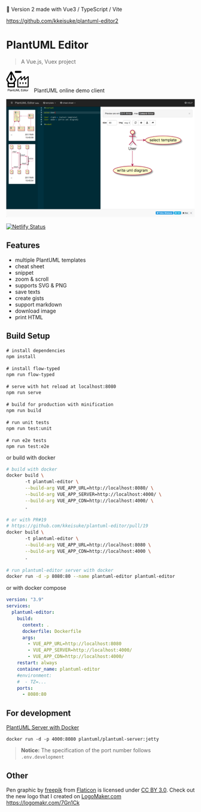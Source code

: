 :rocket: Version 2 made with Vue3 / TypeScript / Vite

https://github.com/kkeisuke/plantuml-editor2

# PlantUML Editor


> A Vue.js, Vuex project

![PlantUML Editor](public/static/favicon-60.png)　PlantUML online demo client

![PlantUML Editor](public/static/capture1_20170809.png)

[![Netlify Status](https://api.netlify.com/api/v1/badges/0e9c5e9a-b38a-483f-887d-18e4927af717/deploy-status)](https://app.netlify.com/sites/plantuml-editor/deploys)

## Features

- multiple PlantUML templates
- cheat sheet
- snippet
- zoom & scroll
- supports SVG & PNG
- save texts
- create gists
- support markdown
- download image
- print HTML

## Build Setup

```
# install dependencies
npm install

# install flow-typed
npm run flow-typed

# serve with hot reload at localhost:8080
npm run serve

# build for production with minification
npm run build

# run unit tests
npm run test:unit

# run e2e tests
npm run test:e2e
```

or build with docker

```bash
# build with docker
docker build \ 
       -t plantuml-editor \
       --build-arg VUE_APP_URL=http://localhost:8080/ \
       --build-arg VUE_APP_SERVER=http://localhost:4000/ \
       --build-arg VUE_APP_CDN=http://localhost:4000/ \
       .

# or with PR#19
# https://github.com/kkeisuke/plantuml-editor/pull/19
docker build \ 
       -t plantuml-editor \
       --build-arg VUE_APP_URL=http://localhost:8080 \
       --build-arg VUE_APP_CDN=http://localhost:4000 \
       .

# run plantuml-editor server with docker
docker run -d -p 8080:80 --name plantuml-editor plantuml-editor
```

or with docker compose

```yaml
version: "3.9"
services:
  plantuml-editor:
    build:
      context: .
      dockerfile: Dockerfile
      args:
        - VUE_APP_URL=http://localhost:8080
        - VUE_APP_SERVER=http://localhost:4000/
        - VUE_APP_CDN=http://localhost:4000/
    restart: always
    container_name: plantuml-editor
    #environment:
    #  - TZ=...
    ports: 
      - 8080:80
```

## For development

[PlantUML Server with Docker](https://hub.docker.com/r/plantuml/plantuml-server/)

```
docker run -d -p 4000:8080 plantuml/plantuml-server:jetty
```

> **Notice:** The specification of the port number follows `.env.development`

## Other

Pen graphic by [freepik](http://www.flaticon.com/authors/freepik) from [Flaticon](http://www.flaticon.com/) is licensed under [CC BY 3.0](http://creativecommons.org/licenses/by/3.0/). Check out the new logo that I created on [LogoMaker.com](http://logomakr.com) https://logomakr.com/7Gn1Ck
